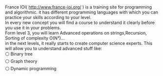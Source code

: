France IOI( http://www.france-ioi.org/ ) is a training site for programming and algorithmic. it has different programming languages with which you can practice your skills according to your level. <br/>
In every new concept you will find a course to understand it clearly before you use it in your problems. <br/>
Form level 3, you will learn  Advanced operations on strings,Recursion, Sorting of complexity O(N²)... <br/>
in the next levels, it really starts to create computer science experts. This will allow you to understand advanced stuff like: <br/>
:white_circle: Binary tree <br/>
:white_circle: Graph theory <br/>
:white_circle: Dynamic programming <br/>
